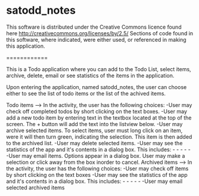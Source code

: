 satodd_notes
============

This software is distributed under the Creative Commons licence found here http://creativecommons.org/licenses/by/2.5/
Sections of code found in this software, where indicated, were either used, or referenced in making this application.

============

This is a Todo application where you can add to the Todo List, select items, archive, delete, email or see statistics of the items in the application. 

Upon entering the application, named satodd_notes, the user can choose either to see the list of todo items or the list of the achived items. 

Todo items --> In the activity, the user has the following choices:
        -User may check off completed todos by short clicking on the text boxes.
        -User may add a new todo item by entering text in the textbox located at the top of the screen. The + button will add the           text into the listview below.
        -User may archive selected items. To select items, user must long click on an item, were it will then turn green,
          indicating the selection. This item is then added to the archived list.
        -User may delete selected items.
        -User may see the statistics of the app and it's contents in a dialog box. This includes:
                  -
                  -
                  -
                  -
                  -
        -User may email items. Options appear in a dialog box. User may make a selection or click away from the box inorder to
          cancel.
Archived items --> In the activity, the user has the following choices:
        -User may check off items by short clicking on the text boxes
        -User may see the statistics of the app and it's contents in a dialog box. This includes:
                  -
                  -
                  -
                  -
                  -
        -User may email selected archived items
        
        
        
        
